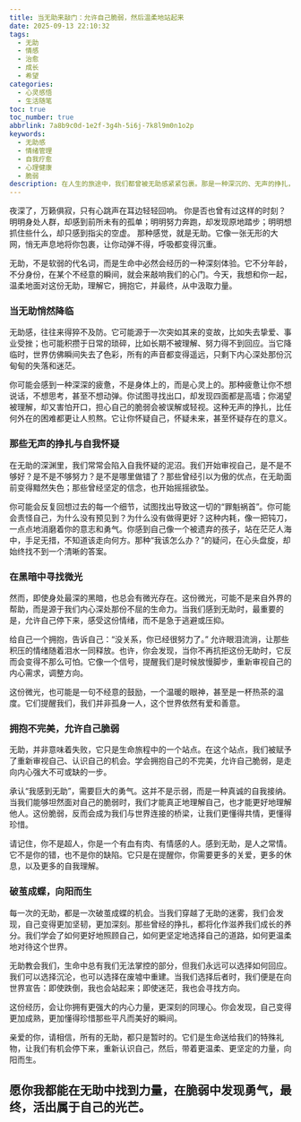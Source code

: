 ```yaml
---
title: 当无助来敲门：允许自己脆弱，然后温柔地站起来
date: 2025-09-13 22:10:32
tags:
  - 无助
  - 情感
  - 治愈
  - 成长
  - 希望
categories:
  - 心灵感悟
  - 生活随笔
toc: true
toc_number: true
abbrlink: 7a8b9c0d-1e2f-3g4h-5i6j-7k8l9m0n1o2p
keywords:
  - 无助感
  - 情绪管理
  - 自我疗愈
  - 心理健康
  - 脆弱
description: 在人生的旅途中，我们都曾被无助感紧紧包裹。那是一种深沉的、无声的挣扎，让人感到迷茫和疲惫。这篇文章将带你走进无助的内心世界，理解这份情感的重量，并温柔地告诉你：允许自己脆弱，是走向坚韧的第一步。让我们一起，在黑暗中寻找微光，最终向阳而生。
---
```


夜深了，万籁俱寂，只有心跳声在耳边轻轻回响。
你是否也曾有过这样的时刻？
明明身处人群，却感到前所未有的孤单；明明努力奔跑，却发现原地踏步；明明想抓住些什么，却只感到指尖的空虚。
那种感觉，就是无助。它像一张无形的大网，悄无声息地将你包裹，让你动弹不得，呼吸都变得沉重。

无助，不是软弱的代名词，而是生命中必然会经历的一种深刻体验。它不分年龄，不分身份，在某个不经意的瞬间，就会来敲响我们的心门。今天，我想和你一起，温柔地面对这份无助，理解它，拥抱它，并最终，从中汲取力量。

### 当无助悄然降临

无助感，往往来得猝不及防。它可能源于一次突如其来的变故，比如失去挚爱、事业受挫；也可能积攒于日常的琐碎，比如长期不被理解、努力得不到回应。当它降临时，世界仿佛瞬间失去了色彩，所有的声音都变得遥远，只剩下内心深处那份沉甸甸的失落和迷茫。

你可能会感到一种深深的疲惫，不是身体上的，而是心灵上的。那种疲惫让你不想说话，不想思考，甚至不想动弹。你试图寻找出口，却发现四面都是高墙；你渴望被理解，却又害怕开口，担心自己的脆弱会被误解或轻视。这种无声的挣扎，比任何外在的困难都更让人煎熬。它让你怀疑自己，怀疑未来，甚至怀疑存在的意义。

### 那些无声的挣扎与自我怀疑

在无助的深渊里，我们常常会陷入自我怀疑的泥沼。我们开始审视自己，是不是不够好？是不是不够努力？是不是哪里做错了？那些曾经引以为傲的优点，在无助面前变得黯然失色；那些曾经坚定的信念，也开始摇摇欲坠。

你可能会反复回想过去的每一个细节，试图找出导致这一切的“罪魁祸首”。你可能会责怪自己，为什么没有预见到？为什么没有做得更好？这种内耗，像一把钝刀，一点点地消磨着你的意志和勇气。你感到自己像一个被遗弃的孩子，站在茫茫人海中，手足无措，不知道该走向何方。那种“我该怎么办？”的疑问，在心头盘旋，却始终找不到一个清晰的答案。

### 在黑暗中寻找微光

然而，即使身处最深的黑暗，也总会有微光存在。这份微光，可能不是来自外界的帮助，而是源于我们内心深处那份不屈的生命力。当我们感到无助时，最重要的是，允许自己停下来，感受这份情绪，而不是急于逃避或压抑。

给自己一个拥抱，告诉自己：“没关系，你已经很努力了。” 允许眼泪流淌，让那些积压的情绪随着泪水一同释放。也许，你会发现，当你不再抗拒这份无助时，它反而会变得不那么可怕。它像一个信号，提醒我们是时候放慢脚步，重新审视自己的内心需求，调整方向。

这份微光，也可能是一句不经意的鼓励，一个温暖的眼神，甚至是一杯热茶的温度。它们提醒我们，我们并非孤身一人，这个世界依然有爱和善意。

### 拥抱不完美，允许自己脆弱

无助，并非意味着失败，它只是生命旅程中的一个站点。在这个站点，我们被赋予了重新审视自己、认识自己的机会。学会拥抱自己的不完美，允许自己脆弱，是走向内心强大不可或缺的一步。

承认“我感到无助”，需要巨大的勇气。这并不是示弱，而是一种真诚的自我接纳。当我们能够坦然面对自己的脆弱时，我们才能真正地理解自己，也才能更好地理解他人。这份脆弱，反而会成为我们与世界连接的桥梁，让我们更懂得共情，更懂得珍惜。

请记住，你不是超人，你是一个有血有肉、有情感的人。感到无助，是人之常情。它不是你的错，也不是你的缺陷。它只是在提醒你，你需要更多的关爱，更多的休息，以及更多的自我理解。

### 破茧成蝶，向阳而生

每一次的无助，都是一次破茧成蝶的机会。当我们穿越了无助的迷雾，我们会发现，自己变得更加坚韧，更加深刻。那些曾经的挣扎，都将化作滋养我们成长的养分。我们学会了如何更好地照顾自己，如何更坚定地选择自己的道路，如何更温柔地对待这个世界。

无助教会我们，生命中总有我们无法掌控的部分，但我们永远可以选择如何回应。我们可以选择沉沦，也可以选择在废墟中重建。当我们选择后者时，我们便是在向世界宣告：即使跌倒，我也会站起来；即使迷茫，我也会寻找方向。

这份经历，会让你拥有更强大的内心力量，更深刻的同理心。你会发现，自己变得更加成熟，更加懂得珍惜那些平凡而美好的瞬间。

亲爱的你，请相信，所有的无助，都只是暂时的。它们是生命送给我们的特殊礼物，让我们有机会停下来，重新认识自己，然后，带着更温柔、更坚定的力量，向阳而生。

愿你我都能在无助中找到力量，在脆弱中发现勇气，最终，活出属于自己的光芒。
---